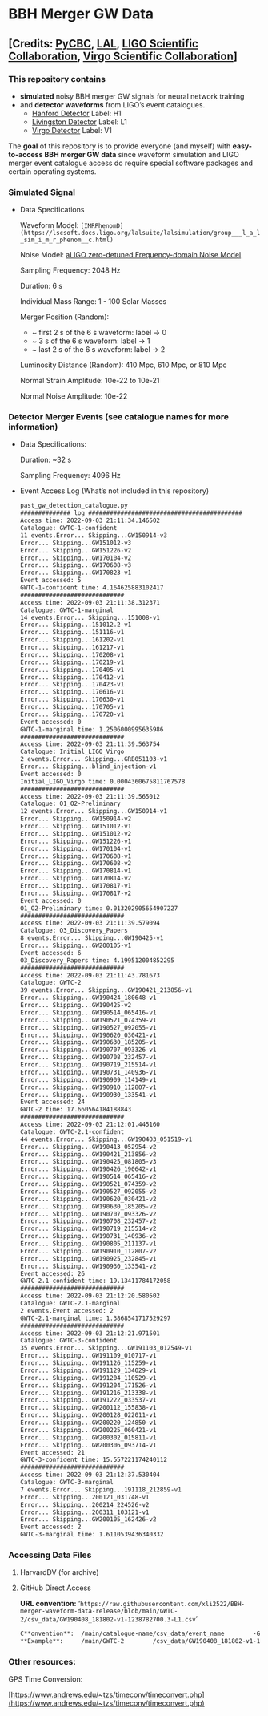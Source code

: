 # BBH Merger GW Data

## [Credits: [PyCBC](https://pycbc.org/pycbc/latest/html/index.html), [LAL](https://lscsoft.docs.ligo.org/lalsuite/), [LIGO Scientific Collaboration](https://www.ligo.org/), [Virgo Scientific Collaboration](http://public.virgo-gw.eu/the-virgo-collaboration/)]

### This repository contains

- **simulated** noisy BBH merger GW signals for neural network training
- and **detector waveforms** from LIGO’s event catalogues.
    - [Hanford Detector](https://en.wikipedia.org/wiki/LIGO#Observatories) Label: H1
    - [Livingston Detector](https://en.wikipedia.org/wiki/LIGO#Observatories) Label: L1
    - [Virgo Detector](https://en.wikipedia.org/wiki/Virgo_interferometer) Label: V1

The **goal** of this repository is to provide everyone (and myself) with **easy-to-access BBH merger GW data** since waveform simulation and LIGO merger event catalogue access do require special software packages and certain operating systems.

### Simulated Signal

- Data Specifications
    
    Waveform Model: `[IMRPhenomD](https://lscsoft.docs.ligo.org/lalsuite/lalsimulation/group___l_a_l_sim_i_m_r_phenom__c.html)`
    
    Noise Model: [aLIGO zero-detuned Frequency-domain Noise Model](https://pycbc.org/pycbc/latest/html/pycbc.psd.html#pycbc.psd.analytical.aLIGOZeroDetHighPower)
    
    Sampling Frequency: 2048 Hz
    
    Duration: 6 s
    
    Individual Mass Range: 1 - 100 Solar Masses
    
    Merger Position (Random): 
    
    - ~ first 2 s of the 6 s waveform: label → 0
    - ~ 3 s of the 6 s waveform: label → 1
    - ~ last 2 s of the 6 s waveform: label → 2
    
    Luminosity Distance (Random): 410 Mpc, 610 Mpc, or 810 Mpc 
    
    Normal Strain Amplitude: 10e-22 to 10e-21
    
    Normal Noise Amplitude: 10e-22
    

### Detector Merger Events (see catalogue names for more information)

- Data Specifications:
    
    Duration: ~32 s
    
    Sampling Frequency: 4096 Hz
    
- Event Access Log (What’s not included in this repository)
    
    ```html
    past_gw_detection_catalogue.py
    ############## log ###########################################
    Access time: 2022-09-03 21:11:34.146502
    Catalogue: GWTC-1-confident
    11 events.Error... Skipping...GW150914-v3
    Error... Skipping...GW151012-v3
    Error... Skipping...GW151226-v2
    Error... Skipping...GW170104-v2
    Error... Skipping...GW170608-v3
    Error... Skipping...GW170823-v1
    Event accessed: 5
    GWTC-1-confident time: 4.164625883102417
    #############################
    Access time: 2022-09-03 21:11:38.312371
    Catalogue: GWTC-1-marginal
    14 events.Error... Skipping...151008-v1
    Error... Skipping...151012.2-v1
    Error... Skipping...151116-v1
    Error... Skipping...161202-v1
    Error... Skipping...161217-v1
    Error... Skipping...170208-v1
    Error... Skipping...170219-v1
    Error... Skipping...170405-v1
    Error... Skipping...170412-v1
    Error... Skipping...170423-v1
    Error... Skipping...170616-v1
    Error... Skipping...170630-v1
    Error... Skipping...170705-v1
    Error... Skipping...170720-v1
    Event accessed: 0
    GWTC-1-marginal time: 1.2506000995635986
    #############################
    Access time: 2022-09-03 21:11:39.563754
    Catalogue: Initial_LIGO_Virgo
    2 events.Error... Skipping...GRB051103-v1
    Error... Skipping...blind_injection-v1
    Event accessed: 0
    Initial_LIGO_Virgo time: 0.0004360675811767578
    #############################
    Access time: 2022-09-03 21:11:39.565012
    Catalogue: O1_O2-Preliminary
    12 events.Error... Skipping...GW150914-v1
    Error... Skipping...GW150914-v2
    Error... Skipping...GW151012-v1
    Error... Skipping...GW151012-v2
    Error... Skipping...GW151226-v1
    Error... Skipping...GW170104-v1
    Error... Skipping...GW170608-v1
    Error... Skipping...GW170608-v2
    Error... Skipping...GW170814-v1
    Error... Skipping...GW170814-v2
    Error... Skipping...GW170817-v1
    Error... Skipping...GW170817-v2
    Event accessed: 0
    O1_O2-Preliminary time: 0.013202905654907227
    #############################
    Access time: 2022-09-03 21:11:39.579094
    Catalogue: O3_Discovery_Papers
    8 events.Error... Skipping...GW190425-v1
    Error... Skipping...GW200105-v1
    Event accessed: 6
    O3_Discovery_Papers time: 4.199512004852295
    #############################
    Access time: 2022-09-03 21:11:43.781673
    Catalogue: GWTC-2
    39 events.Error... Skipping...GW190421_213856-v1
    Error... Skipping...GW190424_180648-v1
    Error... Skipping...GW190425-v2
    Error... Skipping...GW190514_065416-v1
    Error... Skipping...GW190521_074359-v1
    Error... Skipping...GW190527_092055-v1
    Error... Skipping...GW190620_030421-v1
    Error... Skipping...GW190630_185205-v1
    Error... Skipping...GW190707_093326-v1
    Error... Skipping...GW190708_232457-v1
    Error... Skipping...GW190719_215514-v1
    Error... Skipping...GW190731_140936-v1
    Error... Skipping...GW190909_114149-v1
    Error... Skipping...GW190910_112807-v1
    Error... Skipping...GW190930_133541-v1
    Event accessed: 24
    GWTC-2 time: 17.660564184188843
    #############################
    Access time: 2022-09-03 21:12:01.445160
    Catalogue: GWTC-2.1-confident
    44 events.Error... Skipping...GW190403_051519-v1
    Error... Skipping...GW190413_052954-v2
    Error... Skipping...GW190421_213856-v2
    Error... Skipping...GW190425_081805-v3
    Error... Skipping...GW190426_190642-v1
    Error... Skipping...GW190514_065416-v2
    Error... Skipping...GW190521_074359-v2
    Error... Skipping...GW190527_092055-v2
    Error... Skipping...GW190620_030421-v2
    Error... Skipping...GW190630_185205-v2
    Error... Skipping...GW190707_093326-v2
    Error... Skipping...GW190708_232457-v2
    Error... Skipping...GW190719_215514-v2
    Error... Skipping...GW190731_140936-v2
    Error... Skipping...GW190805_211137-v1
    Error... Skipping...GW190910_112807-v2
    Error... Skipping...GW190925_232845-v1
    Error... Skipping...GW190930_133541-v2
    Event accessed: 26
    GWTC-2.1-confident time: 19.13411784172058
    #############################
    Access time: 2022-09-03 21:12:20.580502
    Catalogue: GWTC-2.1-marginal
    2 events.Event accessed: 2
    GWTC-2.1-marginal time: 1.3868541717529297
    #############################
    Access time: 2022-09-03 21:12:21.971501
    Catalogue: GWTC-3-confident
    35 events.Error... Skipping...GW191103_012549-v1
    Error... Skipping...GW191109_010717-v1
    Error... Skipping...GW191126_115259-v1
    Error... Skipping...GW191129_134029-v1
    Error... Skipping...GW191204_110529-v1
    Error... Skipping...GW191204_171526-v1
    Error... Skipping...GW191216_213338-v1
    Error... Skipping...GW191222_033537-v1
    Error... Skipping...GW200112_155838-v1
    Error... Skipping...GW200128_022011-v1
    Error... Skipping...GW200220_124850-v1
    Error... Skipping...GW200225_060421-v1
    Error... Skipping...GW200302_015811-v1
    Error... Skipping...GW200306_093714-v1
    Event accessed: 21
    GWTC-3-confident time: 15.557221174240112
    #############################
    Access time: 2022-09-03 21:12:37.530404
    Catalogue: GWTC-3-marginal
    7 events.Error... Skipping...191118_212859-v1
    Error... Skipping...200121_031748-v1
    Error... Skipping...200214_224526-v2
    Error... Skipping...200311_103121-v1
    Error... Skipping...GW200105_162426-v2
    Event accessed: 2
    GWTC-3-marginal time: 1.6110539436340332
    ```
    

### Accessing Data Files

1. HarvardDV (for archive)
2. GitHub Direct Access
    
    **URL convention:** ‘`https://raw.githubusercontent.com/xli2522/BBH-merger-waveform-data-release/blob/main/GWTC-2/csv_data/GW190408_181802-v1-1238782700.3-L1.csv`’
    
    ```html
    C**onvention**:  /main/catalogue-name/csv_data/event_name        -GPStime     -detector.csv
    **Example**:     /main/GWTC-2        /csv_data/GW190408_181802-v1-1238782700.3-L1      .csv
    ```
    

### Other resources:

GPS Time Conversion: 

[https://www.andrews.edu/~tzs/timeconv/timeconvert.php](https://www.andrews.edu/~tzs/timeconv/timeconvert.php)